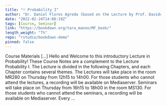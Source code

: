 ```yaml
---
title: "🃏 Probability I"
author: "Dr. Daniel Flores Agreda (based on the Lecture by Prof. Davide La Vecchia)"
date: "2022-02-24T14:08:19Z"
tags: [Course, Seminar]
link: "https://bookdown.org/tara_manon/MF_book/"
length_weight: "7%"
repo: "rstudio/bookdown-demo"
pinned: false
---
```


Course Materials [...] Hello and Welcome to this introductory Lecture in Probability! These Course Notes are a complement to the Lecture Probability I. The Lecture is divided in the following Chapters, and each Chapter contains several themes. The Lectures will take place in the room MR280 on Thursday from 12h15 to 14h00. For those students who cannot attend the lectures, a recording will be available on Mediaserver. Seminars will take place on Thursday from 16h15 to 18h00 in the room MS130. For those students who cannot attend the seminars, a recording will be available on Mediaserver. Every  ...
